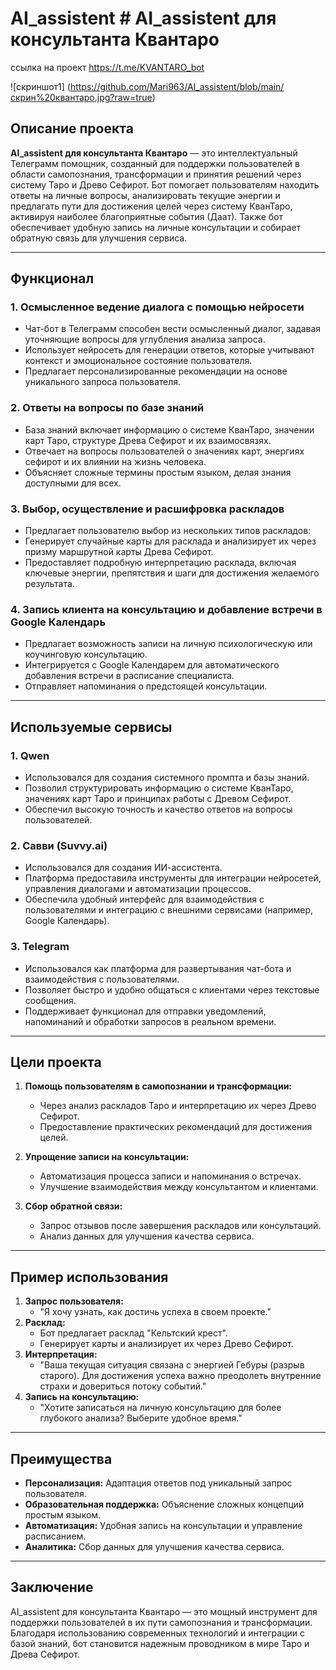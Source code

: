 # AI_assistent # AI_assistent для консультанта Квантаро
ссылка на проект  https://t.me/KVANTARO_bot

 ![скриншот1] (https://github.com/Mari963/AI_assistent/blob/main/скрин%20квантаро.jpg?raw=true)

## Описание проекта
**AI_assistent для консультанта Квантаро** — это интеллектуальный Телеграмм помощник, созданный для поддержки пользователей в области самопознания, трансформации и принятия решений через систему Таро и Древо Сефирот. Бот помогает пользователям находить ответы на личные вопросы, анализировать текущие энергии и предлагать пути для достижения целей через систему КванТаро, активируя наиболее благоприятные события (Даат). Также бот обеспечивает удобную запись на личные консультации и собирает обратную связь для улучшения сервиса.

---
## Функционал

### 1. **Осмысленное ведение диалога с помощью нейросети**
- Чат-бот в Телеграмм способен вести осмысленный диалог, задавая уточняющие вопросы для углубления анализа запроса.
- Использует нейросеть для генерации ответов, которые учитывают контекст и эмоциональное состояние пользователя.
- Предлагает персонализированные рекомендации на основе уникального запроса пользователя.

### 2. **Ответы на вопросы по базе знаний**
- База знаний включает информацию о системе КванТаро, значении карт Таро, структуре Древа Сефирот и их взаимосвязях.
- Отвечает на вопросы пользователей о значениях карт, энергиях сефирот и их влиянии на жизнь человека.
- Объясняет сложные термины простым языком, делая знания доступными для всех.

### 3. **Выбор, осуществление и расшифровка раскладов**
- Предлагает пользователю выбор из нескольких типов раскладов:
- Генерирует случайные карты для расклада и анализирует их через призму маршрутной карты Древа Сефирот.
- Предоставляет подробную интерпретацию расклада, включая ключевые энергии, препятствия и шаги для достижения желаемого результата.

### 4. **Запись клиента на консультацию и добавление встречи в Google Календарь**
- Предлагает возможность записи на личную психологическую или коучинговую консультацию.
- Интегрируется с Google Календарем для автоматического добавления встречи в расписание специалиста.
- Отправляет напоминания о предстоящей консультации.

---

## Используемые сервисы

### 1. **Qwen**
- Использовался для создания системного промпта и базы знаний.
- Позволил структурировать информацию о системе КванТаро, значениях карт Таро и принципах работы с Древом Сефирот.
- Обеспечил высокую точность и качество ответов на вопросы пользователей.

### 2. **Савви (Suvvy.ai)**
- Использовался для создания ИИ-ассистента.
- Платформа предоставила инструменты для интеграции нейросетей, управления диалогами и автоматизации процессов.
- Обеспечила удобный интерфейс для взаимодействия с пользователями и интеграцию с внешними сервисами (например, Google Календарь).
  
### 3. **Telegram**
- Использовался как платформа для развертывания чат-бота и взаимодействия с пользователями.
- Позволяет быстро и удобно общаться с клиентами через текстовые сообщения.
- Поддерживает функционал для отправки уведомлений, напоминаний и обработки запросов в реальном времени.
---

## Цели проекта
1. **Помощь пользователям в самопознании и трансформации:**
   - Через анализ раскладов Таро и интерпретацию их через Древо Сефирот.
   - Предоставление практических рекомендаций для достижения целей.

2. **Упрощение записи на консультации:**
   - Автоматизация процесса записи и напоминания о встречах.
   - Улучшение взаимодействия между консультантом и клиентами.

3. **Сбор обратной связи:**
   - Запрос отзывов после завершения раскладов или консультаций.
   - Анализ данных для улучшения качества сервиса.

---

## Пример использования
1. **Запрос пользователя:**
   - "Я хочу узнать, как достичь успеха в своем проекте."
2. **Расклад:**
   - Бот предлагает расклад "Кельтский крест".
   - Генерирует карты и анализирует их через Древо Сефирот.
3. **Интерпретация:**
   - "Ваша текущая ситуация связана с энергией Гебуры (разрыв старого). Для достижения успеха важно преодолеть внутренние страхи и довериться потоку событий."
4. **Запись на консультацию:**
   - "Хотите записаться на личную консультацию для более глубокого анализа? Выберите удобное время."

---

## Преимущества
- **Персонализация:** Адаптация ответов под уникальный запрос пользователя.
- **Образовательная поддержка:** Объяснение сложных концепций простым языком.
- **Автоматизация:** Удобная запись на консультации и управление расписанием.
- **Аналитика:** Сбор данных для улучшения качества сервиса.

---

## Заключение
AI_assistent для консультанта Квантаро — это мощный инструмент для поддержки пользователей в их пути самопознания и трансформации. Благодаря использованию современных технологий и интеграции с базой знаний, бот становится надежным проводником в мире Таро и Древа Сефирот.
